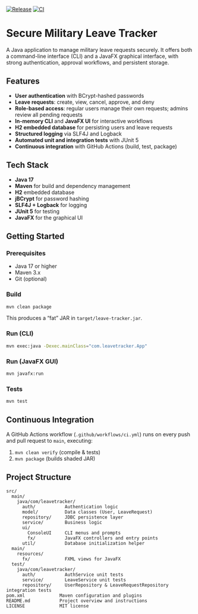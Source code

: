 [![Release](https://img.shields.io/github/v/tag/masonakcamara/secure-military-leave-tracker)](https://github.com/masonakcamara/secure-military-leave-tracker/releases)
[![CI](https://github.com/masonakcamara/secure-military-leave-tracker/actions/workflows/ci.yml/badge.svg)](https://github.com/masonakcamara/secure-military-leave-tracker/actions/workflows/ci.yml)

# Secure Military Leave Tracker

A Java application to manage military leave requests securely. It offers both a command-line interface (CLI) and a JavaFX graphical interface, with strong authentication, approval workflows, and persistent storage.

## Features

- **User authentication** with BCrypt-hashed passwords  
- **Leave requests**: create, view, cancel, approve, and deny  
- **Role-based access**: regular users manage their own requests; admins review all pending requests  
- **In-memory CLI** and **JavaFX UI** for interactive workflows  
- **H2 embedded database** for persisting users and leave requests  
- **Structured logging** via SLF4J and Logback  
- **Automated unit and integration tests** with JUnit 5  
- **Continuous integration** with GitHub Actions (build, test, package)

## Tech Stack

- **Java 17**  
- **Maven** for build and dependency management  
- **H2** embedded database  
- **jBCrypt** for password hashing  
- **SLF4J + Logback** for logging  
- **JUnit 5** for testing  
- **JavaFX** for the graphical UI  

## Getting Started

### Prerequisites

- Java 17 or higher  
- Maven 3.x  
- Git (optional)  

### Build

```bash
mvn clean package
```

This produces a “fat” JAR in `target/leave-tracker.jar`.

### Run (CLI)

```bash
mvn exec:java -Dexec.mainClass="com.leavetracker.App"
```

### Run (JavaFX GUI)

```bash
mvn javafx:run
```

### Tests

```bash
mvn test
```

## Continuous Integration

A GitHub Actions workflow (`.github/workflows/ci.yml`) runs on every push and pull request to `main`, executing:

1. `mvn clean verify` (compile & tests)  
2. `mvn package` (builds shaded JAR)

## Project Structure

```
src/
  main/
    java/com/leavetracker/
      auth/           Authentication logic
      model/          Data classes (User, LeaveRequest)
      repository/     JDBC persistence layer
      service/        Business logic
      ui/             
        ConsoleUI     CLI menus and prompts
        fx/           JavaFX controllers and entry points
      util/           Database initialization helper
  main/
    resources/
      fx/             FXML views for JavaFX
  test/
    java/com/leavetracker/
      auth/           AuthService unit tests
      service/        LeaveService unit tests
      repository/     UserRepository & LeaveRequestRepository integration tests
pom.xml             Maven configuration and plugins
README.md           Project overview and instructions
LICENSE             MIT license
